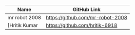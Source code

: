 | Name            | GitHub Link                       |
| --------------- | --------------------------------- |
| mr robot 2008   | https://github.com/mr-robot-2008  |
| [Hritik Kumar | https://github.com/hritik-6918  |
